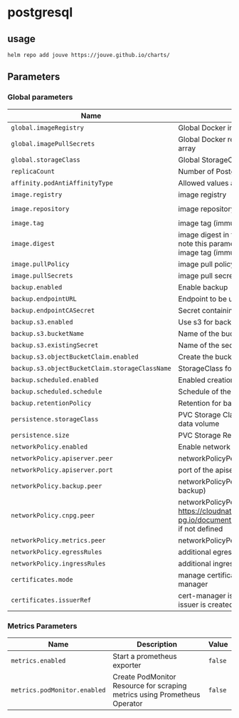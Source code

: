 # postgresql

## usage

```console
helm repo add jouve https://jouve.github.io/charts/
```

## Parameters

### Global parameters

| Name                                           | Description                                                                                                                                | Value                       |
| ---------------------------------------------- | ------------------------------------------------------------------------------------------------------------------------------------------ | --------------------------- |
| `global.imageRegistry`                         | Global Docker image registry                                                                                                               | `""`                        |
| `global.imagePullSecrets`                      | Global Docker registry secret names as an array                                                                                            | `[]`                        |
| `global.storageClass`                          | Global StorageClass for Persistent Volume(s)                                                                                               | `""`                        |
| `replicaCount`                                 | Number of PostgreSQL replicas                                                                                                              | `1`                         |
| `affinity.podAntiAffinityType`                 | Allowed values are: "preferred" or "required".                                                                                             | `required`                  |
| `image.registry`                               | image registry                                                                                                                             | `ghcr.io`                   |
| `image.repository`                             | image repository                                                                                                                           | `cloudnative-pg/postgresql` |
| `image.tag`                                    | image tag (immutable tags are recommended)                                                                                                 | `15.3-4`                    |
| `image.digest`                                 | image digest in the way sha256:aa.... Please note this parameter, if set, will override the tag image tag (immutable tags are recommended) | `""`                        |
| `image.pullPolicy`                             | image pull policy                                                                                                                          | `IfNotPresent`              |
| `image.pullSecrets`                            | image pull secrets                                                                                                                         | `[]`                        |
| `backup.enabled`                               | Enable backup                                                                                                                              | `false`                     |
| `backup.endpointURL`                           | Endpoint to be used to upload data to the cloud                                                                                            | `""`                        |
| `backup.endpointCASecret`                      | Secret containing ca for the endpoint                                                                                                      | `""`                        |
| `backup.s3.enabled`                            | Use s3 for backup storage                                                                                                                  | `true`                      |
| `backup.s3.bucketName`                         | Name of the bucket                                                                                                                         | `""`                        |
| `backup.s3.existingSecret`                     | Name of the secret containing the credentials                                                                                              | `""`                        |
| `backup.s3.objectBucketClaim.enabled`          | Create the bucket from an ObjectBucketClaim                                                                                                | `false`                     |
| `backup.s3.objectBucketClaim.storageClassName` | StorageClass for the ObjectBucketClaim                                                                                                     | `""`                        |
| `backup.scheduled.enabled`                     | Enabled creation of a scheduled backup                                                                                                     | `false`                     |
| `backup.scheduled.schedule`                    | Schedule of the scheduled backup                                                                                                           | `0 0 0 * * *`               |
| `backup.retentionPolicy`                       | Retention for backups                                                                                                                      | `7d`                        |
| `persistence.storageClass`                     | PVC Storage Class for PostgreSQL Primary data volume                                                                                       | `""`                        |
| `persistence.size`                             | PVC Storage Request for PostgreSQL volume                                                                                                  | `8Gi`                       |
| `networkPolicy.enabled`                        | Enable network policies                                                                                                                    | `false`                     |
| `networkPolicy.apiserver.peer`                 | networkPolicyPeer of the apiserver                                                                                                         | `{}`                        |
| `networkPolicy.apiserver.port`                 | port of the apiserver                                                                                                                      | `6443`                      |
| `networkPolicy.backup.peer`                    | networkPolicyPeer of the object storage (see backup)                                                                                       | `{}`                        |
| `networkPolicy.cnpg.peer`                      | networkPolicyPeer of the operator, matches https://cloudnative-pg.io/documentation/1.20/installation_upgrade/ if not defined               | `{}`                        |
| `networkPolicy.metrics.peer`                   | networkPolicyPeer of the metrics scrape                                                                                                    | `{}`                        |
| `networkPolicy.egressRules`                    | additional egress rules                                                                                                                    | `[]`                        |
| `networkPolicy.ingressRules`                   | additional ingress rules                                                                                                                   | `[]`                        |
| `certificates.mode`                            | manage certificates by the operator or cert-manager                                                                                        | `operator-manager`          |
| `certificates.issuerRef`                       | cert-manager issuer for certificates. selfSigned issuer is created if empty                                                                | `{}`                        |

### Metrics Parameters

| Name                         | Description                                                               | Value   |
| ---------------------------- | ------------------------------------------------------------------------- | ------- |
| `metrics.enabled`            | Start a prometheus exporter                                               | `false` |
| `metrics.podMonitor.enabled` | Create PodMonitor Resource for scraping metrics using Prometheus Operator | `false` |
